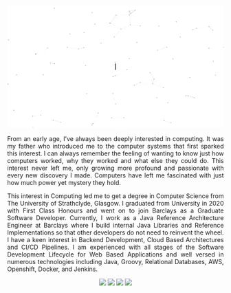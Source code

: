 <div align="center">
    <img alt="GIF" src="https://raw.githubusercontent.com/iamkhattar/iamkhattar/master/iamkhattar.gif" />
</div>

<div align="justify">
    <p align="justify">
        From an early age, I’ve always been deeply interested in computing. 
        It was my father who introduced me to the computer systems that first sparked this interest. 
        I can always remember the feeling of wanting to know just how computers worked, why they worked and what else they could do. 
        This interest never left me, only growing more profound and passionate with every new discovery I made. 
        Computers have left me fascinated with just how much power yet mystery they hold.
    </p>
    <p align="justify">
        This interest in Computing led me to get a degree in Computer Science from The University of Strathclyde, Glasgow. 
        I graduated from University in 2020 with First Class Honours and went on to join Barclays as a Graduate Software Developer. Currently, 
        I work as a Java Reference Architecture Engineer at Barclays where I build internal Java Libraries and Reference Implementations so that other developers do not need to reinvent the wheel.
        I have a keen interest in Backend Development, Cloud Based Architectures and CI/CD Pipelines.
        I am experienced with all stages of the Software Development Lifecycle for Web Based Applications and well versed in numerous technologies including Java, Groovy, Relational Databases, AWS, Openshift, Docker, and Jenkins.
    </p>
</div>

<div align="center">
    <a href="https://www.linkedin.com/in/iamkhattar/"><img src="https://img.shields.io/badge/-iamkhattar-blue?style=for-the-badge&logo=Linkedin&logoColor=white&link=https://www.linkedin.com/in/iamkhattar/"></a>
    <a href="https://shivamkhattar.com/"><img src="https://img.shields.io/badge/-Website-grey?style=for-the-badge&logo=Google+Chrome&logoColor=white&link=https://www.github.com/iamkhattar/"></a>
    <a href="mailto:shivamkhattar1@gmail.com"><img src="https://img.shields.io/badge/-Gmail-red?style=for-the-badge&logo=Gmail&logoColor=white&link=mailto:shivamkhattar1@gmail.com"></a>
    <a href="https://www.github.com/iamkhattar/"><img src="https://img.shields.io/badge/-iamkhattar-black?style=for-the-badge&logo=Github&logoColor=white&link=https://www.github.com/iamkhattar/"></a>
</div>
